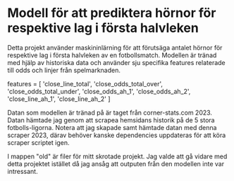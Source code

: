 # Modell för att prediktera hörnor för respektive lag i första halvleken

Detta projekt använder maskininlärning för att förutsäga antalet hörnor för respektive lag i första halvleken av en fotbollsmatch. Modellen är tränad med hjälp av historiska data och använder sju specifika features relaterade till odds och linjer från spelmarknaden.

features = [
    'close_line_total',
    'close_odds_total_over',
    'close_odds_total_under',
    'close_odds_ah_1',
    'close_odds_ah_2',
    'close_line_ah_1',
    'close_line_ah_2'
]

Datan som modellen är tränad på är taget från corner-stats.com 2023. Datan hämtade jag genom att scrapea hemsidans historik på de 5 stora fotbolls-ligorna. Notera att jag skapade samt hämtade datan med denna scraper 2023, därav behöver kanske dependencies uppdateras för att köra scraper scriptet igen.

I mappen "old" är filer för mitt skrotade projekt. Jag valde att gå vidare med detta projektet istället då jag ansåg att outputen från den modellen inte var intressant.